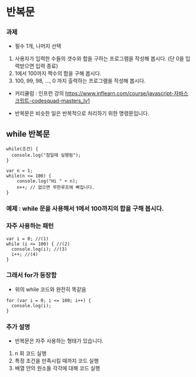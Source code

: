 # 반복문

### 과제
- 필수 1개, 나머지 선택
1. 사용자가 입력한 수들의 갯수와 합을 구하는 프로그램을 작성해 봅시다. (단 0을 입력받으면 입력 종료)
2. 1에서 100까지 짝수의 합을 구해 봅시다.
3. 100, 99, 98, ..., 0 까지 출력하는 프로그램을 작성해 봅시다.  


- 커리큘럼 : 인프런 강의 https://www.inflearn.com/course/javascript-자바스크립트-codesquad-masters_lv1

- 반복문은 비슷한 일은 반복적으로 처리하기 위한 명령문입니다.

## while 반복문

```
while(조건) {
  console.log("참일때 실행됨");
}
```

```
var n = 1;
while(n <= 100) {    
    console.log("Hi " + n);
    n++; // 없으면 무한루프에 빠집니다.
}
```

### 예제 : while 문을 사용해서 1에서 100까지의 합을 구해 봅시다.

### 자주 사용하는 패턴

```
var i = 0; //(1)
while (i <= 100) { //(2)
  console.log(i); //(3)
  i++; //(4)
}
```

### 그래서 for가 등장함
- 위의 while 코드와 완전히 똑같음
```
for (var i = 0; i <= 100; i++) {
  console.log(i);
}
```

### 추가 설명
- 반복문은 자주 사용하는 형태가 있습니다.
1. n 회 코드 실행
2. 특정 조건을 만족시킬 때까지 코드 실행
3. 배열 안의 원소들 각각에 대해 코드 실행
